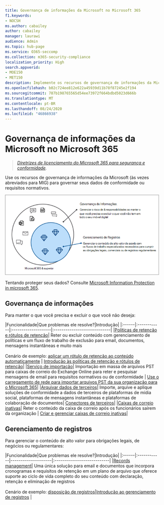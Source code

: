 ```yaml
---
title: Governança de informações da Microsoft no Microsoft 365
f1.keywords:
- NOCSH
ms.author: cabailey
author: cabailey
manager: laurawi
audience: Admin
ms.topic: hub-page
ms.service: O365-seccomp
ms.collection: m365-security-compliance
localization_priority: High
search.appverid:
- MOE150
- MET150
description: Implemente os recursos de governança de informações da Microsoft no Microsoft 365 para governar seus dados de conformidade ou requisitos normativos.
ms.openlocfilehash: b02c724ee812e622a45939d11b78f87245e2f194
ms.sourcegitcommit: 787b198765565d54ee73972f664bdbd5023d666b
ms.translationtype: MT
ms.contentlocale: pt-BR
ms.lasthandoff: 08/24/2020
ms.locfileid: "46866938"
---
```

# <a name="microsoft-information-governance-in-microsoft-365"></a>Governança de informações da Microsoft no Microsoft 365

>*[Diretrizes de licenciamento do Microsoft 365 para segurança e conformidade](https://aka.ms/ComplianceSD).*

Use os recursos de governança de informações da Microsoft (às vezes abreviados para MIG) para governar seus dados de conformidade ou requisitos normativos.

![Governa seu controle de informações de dados e gerenciamento de registros](../media/information-governance-records-management.png)

Tentando proteger seus dados? Consulte [Microsoft Information Protection in microsoft 365](protect-information.md).

## <a name="information-governance"></a>Governança de informações

Para manter o que você precisa e excluir o que você não deseja:
 
|Funcionalidade|Que problemas ele resolve?|Introdução|
|:------|:------------|:--------------------|:-----------------------------|
|[Políticas de retenção e rótulos de retenção](retention.md)| Reter ou excluir conteúdo com gerenciamento de políticas e um fluxo de trabalho de exclusão para email, documentos, mensagens instantâneas e muito mais <br /><br />Cenário de exemplo: [aplicar um rótulo de retenção ao conteúdo automaticamente](apply-retention-labels-automatically.md) | [Introdução às políticas de retenção e rótulos de retenção](get-started-with-retention.md)|
|[Serviço de importação](importing-pst-files-to-office-365.md)| Importação em massa de arquivos PST para caixas de correio do Exchange Online para reter e pesquisar mensagens de email para requisitos normativos ou de conformidade | [Use o carregamento de rede para importar arquivos PST da sua organização para o Microsoft 365](use-network-upload-to-import-pst-files.md)|
|[Arquivar dados de terceiros](archiving-third-party-data.md)| Importe, arquive e aplique soluções de conformidade a dados de terceiros de plataformas de mídia social, plataformas de mensagens instantâneas e plataformas de colaboração de documentos| [Conectores de terceiros](archiving-third-party-data.md#third-party-data-connectors)|
|[Caixas de correio inativas](inactive-mailboxes-in-office-365.md)| Reter o conteúdo da caixa de correio após os funcionários saírem da organização | [Criar e gerenciar caixas de correio inativas](create-and-manage-inactive-mailboxes.md)|

## <a name="records-management"></a>Gerenciamento de registros

Para gerenciar o conteúdo de alto valor para obrigações legais, de negócios ou regulamentares:

|Funcionalidade|Que problemas ele resolve?|Introdução|
|:------|:------------|---------------------|:----------------------------|
|[Records management](records-management.md)| Uma única solução para email e documentos que incorpora cronogramas e requisitos de retenção em um plano de arquivo que oferece suporte ao ciclo de vida completo do seu conteúdo com declaração, retenção e eliminação de registros <br /><br />Cenário de exemplo: [disposição de registros](disposition.md#disposition-of-records)|[Introdução ao gerenciamento de registros](get-started-with-records-management.md) |

